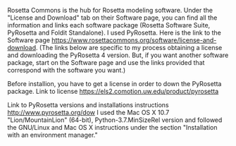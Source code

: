 Rosetta Commons is the hub for Rosetta modeling software. Under the "License and Download" tab on their Software page, you can find all the information and links
each software package (Rosetta Software Suite, PyRosetta and Foldit Standalone). I used PyRosetta. 
Here is the link to the Software page https://www.rosettacommons.org/software/license-and-download. (The links below are specific to my process obtaining a license 
and downloading the PyRosetta 4 version. But, if you want another software package, start on the Software page and use the links provided that correspond with the
software you want.)


Before installion, you have to get a license in order to down the PyRosetta package. 
Link to license https://els2.comotion.uw.edu/product/pyrosetta

Link to PyRosetta versions and installations instructions http://www.pyrosetta.org/dow 
I used the Mac OS X 10.7 "Lion/MountainLion" (64-bit), Python-3.7.MinSizeRel version and followed the GNU/Linux and Mac OS X instructions under the section 
"Installation with an environment manager."
